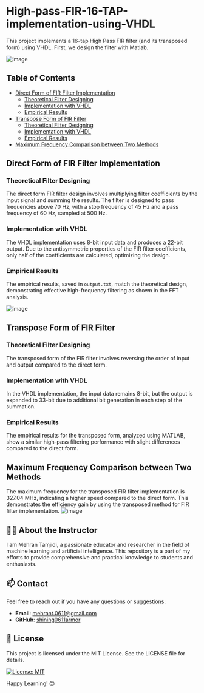 

# High-pass-FIR-16-TAP-implementation-using-VHDL

This project implements a 16-tap High Pass FIR filter (and its transposed form) using VHDL. First, we design the filter with Matlab.

![image](https://github.com/user-attachments/assets/76f462a9-f5ef-4c1e-8991-a889306366d0)

## Table of Contents
- [Direct Form of FIR Filter Implementation](#direct-form-of-fir-filter-implementation)
  - [Theoretical Filter Designing](#theoretical-filter-designing)
  - [Implementation with VHDL](#implementation-with-vhdl)
  - [Empirical Results](#empirical-results)
- [Transpose Form of FIR Filter](#transpose-form-of-fir-filter)
  - [Theoretical Filter Designing](#theoretical-filter-designing-1)
  - [Implementation with VHDL](#implementation-with-vhdl-1)
  - [Empirical Results](#empirical-results-1)
- [Maximum Frequency Comparison between Two Methods](#maximum-frequency-comparison-between-two-methods)

## Direct Form of FIR Filter Implementation

### Theoretical Filter Designing
The direct form FIR filter design involves multiplying filter coefficients by the input signal and summing the results. The filter is designed to pass frequencies above 70 Hz, with a stop frequency of 45 Hz and a pass frequency of 60 Hz, sampled at 500 Hz.

### Implementation with VHDL
The VHDL implementation uses 8-bit input data and produces a 22-bit output. Due to the antisymmetric properties of the FIR filter coefficients, only half of the coefficients are calculated, optimizing the design.

### Empirical Results
The empirical results, saved in `output.txt`, match the theoretical design, demonstrating effective high-frequency filtering as shown in the FFT analysis.


![image](https://github.com/user-attachments/assets/2ce95550-5a82-4d8d-aa05-4dc10b068695)


## Transpose Form of FIR Filter

### Theoretical Filter Designing
The transposed form of the FIR filter involves reversing the order of input and output compared to the direct form.

### Implementation with VHDL
In the VHDL implementation, the input data remains 8-bit, but the output is expanded to 33-bit due to additional bit generation in each step of the summation.

### Empirical Results
The empirical results for the transposed form, analyzed using MATLAB, show a similar high-pass filtering performance with slight differences compared to the direct form.

## Maximum Frequency Comparison between Two Methods
The maximum frequency for the transposed FIR filter implementation is 327.04 MHz, indicating a higher speed compared to the direct form. This demonstrates the efficiency gain by using the transposed method for FIR filter implementation.
![image](https://github.com/user-attachments/assets/ab6736c0-e613-4a23-9296-7db9efd3e095)

## 👩‍🏫 About the Instructor

I am Mehran Tamjidi, a passionate educator and researcher in the field of machine learning and artificial intelligence. This repository is a part of my efforts to provide comprehensive and practical knowledge to students and enthusiasts.

## 📫 Contact

Feel free to reach out if you have any questions or suggestions:
- **Email**: mehrant.0611@gmail.com
- **GitHub**: [shining0611armor](https://github.com/shining0611armor)

## 📝 License

This project is licensed under the MIT License. See the LICENSE file for details.

[![License: MIT](https://img.shields.io/badge/License-MIT-yellow.svg)](https://opensource.org/licenses/MIT)

Happy Learning! 😊
